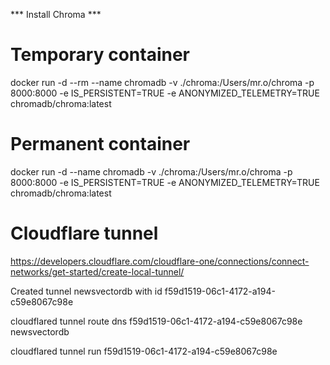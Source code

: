 *** Install Chroma ***

# Temporary container #
docker run -d --rm --name chromadb -v ./chroma:/Users/mr.o/chroma -p 8000:8000 -e IS_PERSISTENT=TRUE -e ANONYMIZED_TELEMETRY=TRUE chromadb/chroma:latest 

# Permanent container #
docker run -d --name chromadb -v ./chroma:/Users/mr.o/chroma -p 8000:8000 -e IS_PERSISTENT=TRUE -e ANONYMIZED_TELEMETRY=TRUE chromadb/chroma:latest 

# Cloudflare tunnel # 
https://developers.cloudflare.com/cloudflare-one/connections/connect-networks/get-started/create-local-tunnel/

Created tunnel newsvectordb with id f59d1519-06c1-4172-a194-c59e8067c98e

cloudflared tunnel route dns f59d1519-06c1-4172-a194-c59e8067c98e newsvectordb

cloudflared tunnel run f59d1519-06c1-4172-a194-c59e8067c98e